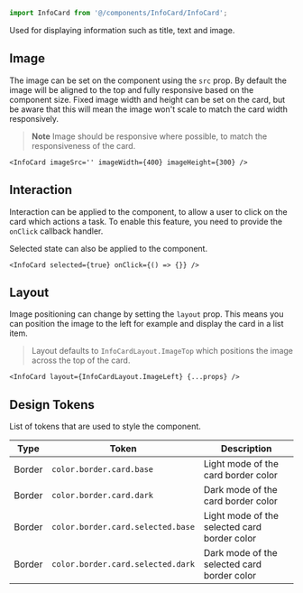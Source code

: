 ```js
import InfoCard from '@/components/InfoCard/InfoCard';
```
Used for displaying information such as title, text and image.

## Image
The image can be set on the component using the `src` prop. By default the image will be aligned to the top and fully responsive based on the component size. Fixed image width and height can be set on the card, but be aware that this will mean the image won't scale to match the card width responsively.

> **Note** Image should be responsive where possible, to match the responsiveness of the card.

```tsx
<InfoCard imageSrc='' imageWidth={400} imageHeight={300} />
```

## Interaction
Interaction can be applied to the component, to allow a user to click on the card which actions a task. To enable this feature, you need to provide the `onClick` callback handler.

Selected state can also be applied to the component.

```tsx
<InfoCard selected={true} onClick={() => {}} />
```

## Layout
Image positioning can change by setting the `layout` prop. This means you can position the image to the left for example and display the card in a list item.

> Layout defaults to `InfoCardLayout.ImageTop` which positions the image across the top of the card.

```tsx
<InfoCard layout={InfoCardLayout.ImageLeft} {...props} />
```

## Design Tokens
List of tokens that are used to style the component.

| Type | Token | Description |
| ----- | ----- | ----------- |
| Border | `color.border.card.base` | Light mode of the card border color |
| Border | `color.border.card.dark` | Dark mode of the card border color |
| Border | `color.border.card.selected.base` | Light mode of the selected card border color |
| Border | `color.border.card.selected.dark` | Dark mode of the selected card border color |
